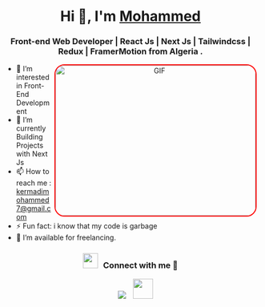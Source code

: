 <h1 align="center">Hi 👋, I'm <a href="https://100rabhcsmc.github.io/Me.io/" target="blank">
Mohammed</a></h1>
<h3 align="center">Front-end Web Developer | React Js | Next Js | Tailwindcss | Redux | FramerMotion from Algeria .</h3>

<a target="_blank" align="center">
  <img align="right" top="500" height="300" width="400" alt="GIF" style="border-radius: 20px;border: 2px solid red;" src="https://media.giphy.com/media/SWoSkN6DxTszqIKEqv/giphy.gif">
</a>

- 👀 I’m interested in Front-End Development
- 🌱 I’m currently Building Projects with Next Js
- 📫 How to reach me : kermadimohammed7@gmail.com
- ⚡ Fun fact: i know that my code is garbage
- 🤝 I’m available for freelancing.
<h3 align="center" > <img src="https://media.giphy.com/media/iY8CRBdQXODJSCERIr/giphy.gif" width="30" height="30" style="margin-right: 10px;">Connect with me 🤝 </h3>

<p align="center">

 <div align="center"  class="icons-social" style="margin-left: 10px;">
        <a style="margin-left: 10px;"  target="_blank" href="https://www.linkedin.com/in/kermadi-mohamed-31018b285">
			<img src="https://img.icons8.com/doodle/40/000000/linkedin--v2.png"></a>
        <a style="margin-left: 10px;"  target="_blank" href="https://www.facebook.com/kermadimohamed">
			<img width="40" height="40" src="https://img.icons8.com/doodle/40/000000/facebook--v2.png"></a>
   
 </div>

</p>
